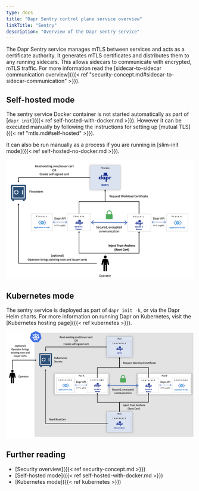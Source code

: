 ```yaml
---
type: docs
title: "Dapr Sentry control plane service overview"
linkTitle: "Sentry"
description: "Overview of the Dapr sentry service"
---
```


The Dapr Sentry service manages mTLS between services and acts as a certificate authority. It generates mTLS certificates and distributes them to any running sidecars. This allows sidecars to communicate with encrypted, mTLS traffic. For more information read the [sidecar-to-sidecar communication overview]({{< ref "security-concept.md#sidecar-to-sidecar-communication" >}}). 

## Self-hosted mode

The sentry service Docker container is not started automatically as part of [`dapr init`]({{< ref self-hosted-with-docker.md >}}). However it can be executed manually by following the instructions for setting up [mutual TLS]({{< ref "mtls.md#self-hosted" >}}).

It can also be run manually as a process if you are running in [slim-init mode]({{< ref self-hosted-no-docker.md >}}).

<img src="/images/security-mTLS-sentry-selfhosted.png" width=1000>

## Kubernetes mode

The sentry service is deployed as part of `dapr init -k`, or via the Dapr Helm charts. For more information on running Dapr on Kubernetes, visit the [Kubernetes hosting page]({{< ref kubernetes >}}).

<img src="/images/security-mTLS-sentry-kubernetes.png" width=1000>

## Further reading

- [Security overview]({{< ref security-concept.md >}})
- [Self-hosted mode]({{< ref self-hosted-with-docker.md >}})
- [Kubernetes mode]({{< ref kubernetes >}})
